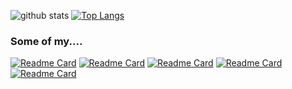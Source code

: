 ![github stats](https://github-readme-stats.vercel.app/api?username=koppathachan&show_icons=true&theme=dark) [![Top Langs](https://github-readme-stats.vercel.app/api/top-langs/?username=sasidakh&layout=compact&theme=dark)](https://github.com/sasidakh)

### Some of my....
[![Readme Card](https://github-readme-stats.vercel.app/api/pin/?username=koppathachan&repo=trivialproxy&theme=dark)](https://github.com/koppathachan/trivialproxy) [![Readme Card](https://github-readme-stats.vercel.app/api/pin/?username=koppathachan&repo=nodepnode&theme=dark)](https://github.com/koppathachan/nodepnode) [![Readme Card](https://github-readme-stats.vercel.app/api/pin/?username=koppathachan&repo=memoizer&theme=dark)](https://github.com/koppathachan/memoizer) [![Readme Card](https://github-readme-stats.vercel.app/api/pin/?username=koppathachan&repo=offlineTs&theme=dark)](https://github.com/koppathachan/offlineTs) [![Readme Card](https://github-readme-stats.vercel.app/api/pin/?username=koppathachan&repo=crypt-server&theme=dark)](https://github.com/koppathachan/crypt-server)

<!--
**sasidakh/sasidakh** is a ✨ _special_ ✨ repository because its `README.md` (this file) appears on your GitHub profile.

Here are some ideas to get you started:

- 🔭 I’m currently working on ...
- 🌱 I’m currently learning ...
- 👯 I’m looking to collaborate on ...
- 🤔 I’m looking for help with ...
- 💬 Ask me about ...
- 📫 How to reach me: ...
- 😄 Pronouns: ...
- ⚡ Fun fact: ...
-->

